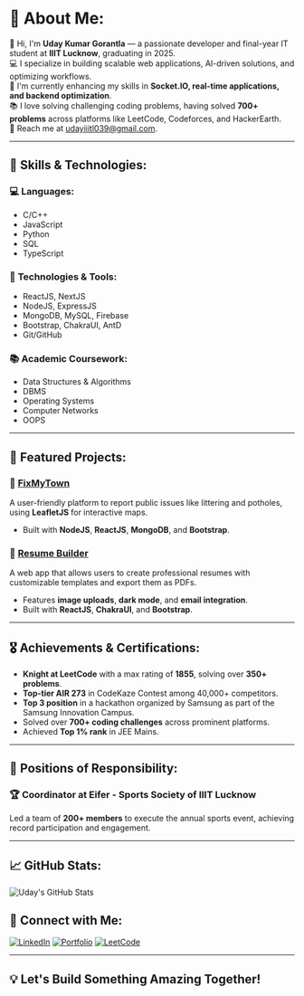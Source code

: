 # 💫 About Me:
👋 Hi, I'm **Uday Kumar Gorantla** — a passionate developer and final-year IT student at **IIIT Lucknow**, graduating in 2025.<br>
💻 I specialize in building scalable web applications, AI-driven solutions, and optimizing workflows.<br>
🌱 I'm currently enhancing my skills in **Socket.IO, real-time applications, and backend optimization**.<br>
📚 I love solving challenging coding problems, having solved **700+ problems** across platforms like LeetCode, Codeforces, and HackerEarth.<br>
📧 Reach me at [udayiiitl039@gmail.com](mailto:udayiiitl039@gmail.com).

---

## 🚀 Skills & Technologies:
### 💻 **Languages:**
- C/C++
- JavaScript
- Python
- SQL
- TypeScript

### 🔧 **Technologies & Tools:**
- ReactJS, NextJS
- NodeJS, ExpressJS
- MongoDB, MySQL, Firebase
- Bootstrap, ChakraUI, AntD
- Git/GitHub

### 📚 **Academic Coursework:**
- Data Structures & Algorithms
- DBMS
- Operating Systems
- Computer Networks
- OOPS

---

## 📂 Featured Projects:
### 🌆 **[FixMyTown](https://github.com/Nani2139/FixMyTown)**
A user-friendly platform to report public issues like littering and potholes, using **LeafletJS** for interactive maps.
- Built with **NodeJS**, **ReactJS**, **MongoDB**, and **Bootstrap**.

### 📄 **[Resume Builder](https://github.com/Nani2139/Resume-Builder)**
A web app that allows users to create professional resumes with customizable templates and export them as PDFs.
- Features **image uploads**, **dark mode**, and **email integration**.
- Built with **ReactJS**, **ChakraUI**, and **Bootstrap**.

---

## 🎖️ Achievements & Certifications:
- **Knight at LeetCode** with a max rating of **1855**, solving over **350+ problems**.
- **Top-tier AIR 273** in CodeKaze Contest among 40,000+ competitors.
- **Top 3 position** in a hackathon organized by Samsung as part of the Samsung Innovation Campus.
- Solved over **700+ coding challenges** across prominent platforms.
- Achieved **Top 1% rank** in JEE Mains.

---

## 🏅 Positions of Responsibility:
### 🏆 **Coordinator at Eifer - Sports Society of IIIT Lucknow**
Led a team of **200+ members** to execute the annual sports event, achieving record participation and engagement.

---

## 📈 GitHub Stats:
![Uday's GitHub Stats](https://github-readme-stats.vercel.app/api?username=Nani2139&show_icons=true&theme=radical)

## 🔗 Connect with Me:
[![LinkedIn](https://img.shields.io/badge/LinkedIn-Uday%20Kumar%20Gorantla-blue?style=flat&logo=linkedin)](https://www.linkedin.com/in/uday-kumar-gorantla/)
[![Portfolio](https://img.shields.io/badge/Portfolio-Visit%20Now-brightgreen?style=flat&logo=web)](https://nani2139.github.io/My_Portfolio/)
[![LeetCode](https://img.shields.io/badge/LeetCode-Profile-orange?style=flat&logo=leetcode)](https://leetcode.com/u/udaykumar21039/)

---

## 💡 Let's Build Something Amazing Together!

